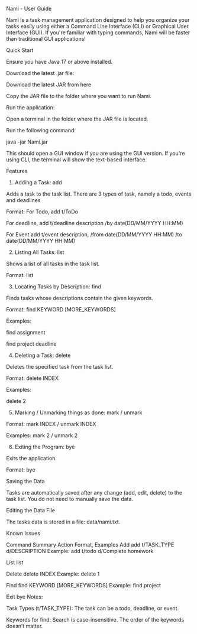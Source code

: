 Nami - User Guide

Nami is a task management application designed to help you organize your tasks easily using either a Command Line Interface (CLI) 
or Graphical User Interface (GUI). If you're familiar with typing commands, Nami will be faster than traditional GUI applications!

Quick Start

Ensure you have Java 17 or above installed.

Download the latest .jar file:

Download the latest JAR from here

Copy the JAR file to the folder where you want to run Nami.

Run the application:

Open a terminal in the folder where the JAR file is located.

Run the following command:

java -jar Nami.jar


This should open a GUI window if you are using the GUI version. If you're using CLI, the terminal will show the text-based interface.

Features

1. Adding a Task: add

Adds a task to the task list. There are 3 types of task, namely a todo, events and deadlines

Format:
For Todo,
add t/ToDo

For deadline, 
add t/deadline description /by date(DD/MM/YYYY HH:MM)

For Event
add t/event description, /from date(DD/MM/YYYY HH:MM) /to date(DD/MM/YYYY HH:MM)

2. Listing All Tasks: list

Shows a list of all tasks in the task list.

Format:
list

3. Locating Tasks by Description: find

Finds tasks whose descriptions contain the given keywords.

Format:
find KEYWORD [MORE_KEYWORDS]

Examples:

find assignment

find project deadline

4. Deleting a Task: delete

Deletes the specified task from the task list.

Format:
delete INDEX

Examples:

delete 2

5. Marking / Unmarking things as done: mark / unmark

Format: 
mark INDEX / unmark INDEX

Examples: 
mark 2 / unmark 2
 
6. Exiting the Program: bye

Exits the application.

Format:
bye

Saving the Data

Tasks are automatically saved after any change (add, edit, delete) to the task list. You do not need to manually save the data.

Editing the Data File

The tasks data is stored in a file: data/nami.txt.


Known Issues

Command Summary
Action	Format, Examples
Add	add t/TASK_TYPE d/DESCRIPTION
Example: add t/todo d/Complete homework

List	list

Delete	delete INDEX
Example: delete 1

Find	find KEYWORD [MORE_KEYWORDS]
Example: find project

Exit	bye
Notes:

Task Types (t/TASK_TYPE): The task can be a todo, deadline, or event.

Keywords for find: Search is case-insensitive. The order of the keywords doesn’t matter.